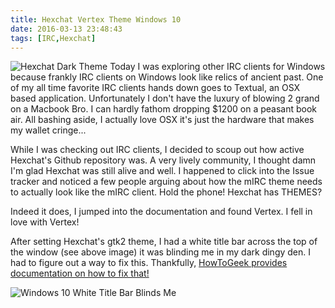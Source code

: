 ```yaml
---
title: Hexchat Vertex Theme Windows 10
date: 2016-03-13 23:48:43
tags: [IRC,Hexchat]
---
```

![Hexchat Dark Theme](http://i.imgur.com/rBb7Ud2.png)
Today I was exploring other IRC clients for Windows because frankly IRC clients on Windows look like relics of ancient past. One of my all time favorite IRC clients hands down goes to Textual, an OSX based application. Unfortunately I don't have the luxury of blowing 2 grand on a Macbook Bro. I can hardly fathom dropping $1200 on a peasant book air. All bashing aside, I actually love OSX it's just the hardware that makes my wallet cringe...

While I was checking out IRC clients, I decided to scoup out how active Hexchat's Github repository was. A very lively community, I thought damn I'm glad Hexchat was still alive and well. I happened to click into the Issue tracker and noticed a few people arguing about how the mIRC theme needs to actually look like the mIRC client. Hold the phone! Hexchat has THEMES?

Indeed it does, I jumped into the documentation and found Vertex. I fell in love with Vertex!

After setting Hexchat's gtk2 theme, I had a white title bar across the top of the window (see above image) it was blinding me in my dark dingy den. I had to figure out a way to fix this. Thankfully, [HowToGeek provides documentation on how to fix that!](http://www.howtogeek.com/222831/how-to-get-colored-window-title-bars-on-windows-10-instead-of-white/)

![Windows 10 White Title Bar Blinds Me](http://i.imgur.com/0S1G2H7.png)
